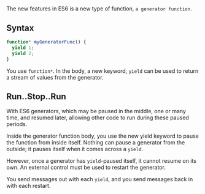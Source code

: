 #

The new features in ES6 is a new type of function, `a generator function`.

## Syntax

```js
function* myGeneratorFunc() {
  yield 1;
  yield 2;
}
```

You use `function*`. In the body, a new keyword, `yield` can be used to return a stream of values from the generator.

## Run..Stop..Run

With ES6 generators, which may be paused in the middle, one or many time, and resumed later, allowing other code to run during these paused periods.

Inside the generator function body, you use the new yield keyword to pause the function from inside itself. Nothing can pause a generator from the outside; it pauses itself when it comes across a `yield`.

However, once a generator has `yield`-paused itself, it cannot resume on its own. An external control must be used to restart the generator.

You send messages out with each `yield`, and you send messages back in with each restart.